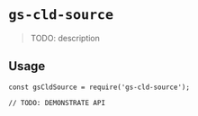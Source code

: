 # `gs-cld-source`

> TODO: description

## Usage

```
const gsCldSource = require('gs-cld-source');

// TODO: DEMONSTRATE API
```
